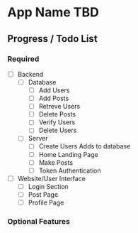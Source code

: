 # App Name TBD

## Progress / Todo List

### Required
- [ ] Backend
    - [ ] Database
        - [ ] Add Users
        - [ ] Add Posts
        - [ ] Retreve Users
        - [ ] Delete Posts
        - [ ] Verify Users
        - [ ] Delete Users
    - [ ] Server
        - [ ] Create Users Adds to database
        - [ ] Home Landing Page
        - [ ] Make Posts
        - [ ] Token Authentication
- [ ] Website/User Interface
    - [ ] Login Section
    - [ ] Post Page
    - [ ] Profile Page

### Optional Features